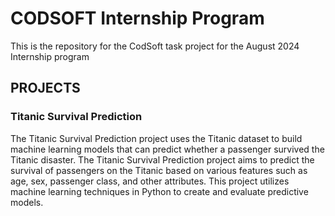 # CODSOFT Internship Program
This is the repository for the CodSoft task project for the August 2024 Internship program

## PROJECTS

### Titanic Survival Prediction
The Titanic Survival Prediction project uses the Titanic dataset to build machine learning models that can predict whether a passenger survived the Titanic disaster.
The Titanic Survival Prediction project aims to predict the survival of passengers on the Titanic based on various features such as age, sex, passenger class, and other attributes. This project utilizes machine learning techniques in Python to create and evaluate predictive models.
